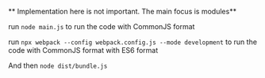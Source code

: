 ** Implementation here is not important. The main focus is modules**

run `node main.js` to run the code with CommonJS format

run `npx webpack --config webpack.config.js --mode development` to run the code with CommonJS format with ES6 format

And then `node dist/bundle.js`
